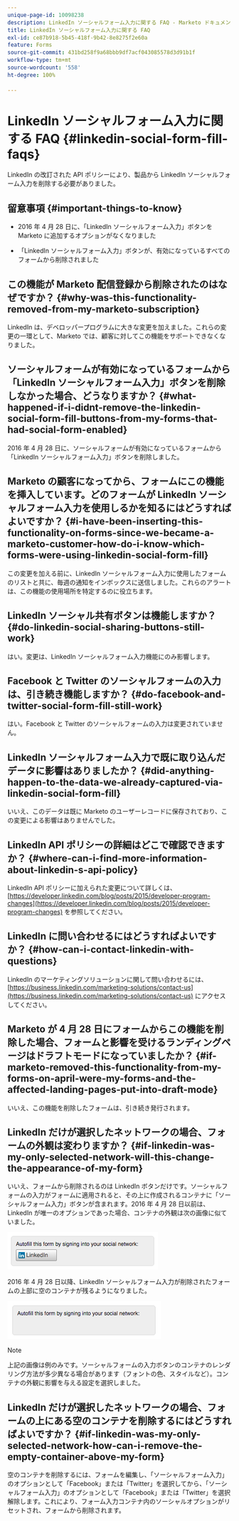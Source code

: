 ```yaml
---
unique-page-id: 10098238
description: LinkedIn ソーシャルフォーム入力に関する FAQ - Marketo ドキュメント - 製品ドキュメント
title: LinkedIn ソーシャルフォーム入力に関する FAQ
exl-id: ce87b918-5b45-418f-9b42-8e8275f2e60a
feature: Forms
source-git-commit: 431bd258f9a68bbb9df7acf043085578d3d91b1f
workflow-type: tm+mt
source-wordcount: '558'
ht-degree: 100%

---
```


# LinkedIn ソーシャルフォーム入力に関する FAQ {#linkedin-social-form-fill-faqs}

LinkedIn の改訂された API ポリシーにより、製品から LinkedIn ソーシャルフォーム入力を削除する必要がありました。

## 留意事項 {#important-things-to-know}

* 2016 年 4 月 28 日に、「LinkedIn ソーシャルフォーム入力」ボタンを Marketo に追加するオプションがなくなりました

* 「LinkedIn ソーシャルフォーム入力」ボタンが、有効になっているすべてのフォームから削除されました

## この機能が Marketo 配信登録から削除されたのはなぜですか？ {#why-was-this-functionality-removed-from-my-marketo-subscription}

LinkedIn は、デベロッパープログラムに大きな変更を加えました。これらの変更の一環として、Marketo では、顧客に対してこの機能をサポートできなくなりました。

## ソーシャルフォームが有効になっているフォームから「LinkedIn ソーシャルフォーム入力」ボタンを削除しなかった場合、どうなりますか？ {#what-happened-if-i-didnt-remove-the-linkedin-social-form-fill-buttons-from-my-forms-that-had-social-form-enabled}

2016 年 4 月 28 日に、ソーシャルフォームが有効になっているフォームから「LinkedIn ソーシャルフォーム入力」ボタンを削除しました。

## Marketo の顧客になってから、フォームにこの機能を挿入しています。どのフォームが LinkedIn ソーシャルフォーム入力を使用しるかを知るにはどうすればよいですか？ {#i-have-been-inserting-this-functionality-on-forms-since-we-became-a-marketo-customer-how-do-i-know-which-forms-were-using-linkedin-social-form-fill}

この変更を加える前に、LinkedIn ソーシャルフォーム入力に使用したフォームのリストと共に、毎週の通知をインボックスに送信しました。これらのアラートは、この機能の使用場所を特定するのに役立ちます。

## LinkedIn ソーシャル共有ボタンは機能しますか？ {#do-linkedin-social-sharing-buttons-still-work}

はい。変更は、LinkedIn ソーシャルフォーム入力機能にのみ影響します。

## Facebook と Twitter のソーシャルフォームの入力は、引き続き機能しますか？ {#do-facebook-and-twitter-social-form-fill-still-work}

はい。Facebook と Twitter のソーシャルフォームの入力は変更されていません。

## LinkedIn ソーシャルフォーム入力で既に取り込んだデータに影響はありましたか？ {#did-anything-happen-to-the-data-we-already-captured-via-linkedin-social-form-fill}

いいえ、このデータは既に Marketo のユーザーレコードに保存されており、この変更による影響はありませんでした。

## LinkedIn API ポリシーの詳細はどこで確認できますか？ {#where-can-i-find-more-information-about-linkedin-s-api-policy}

LinkedIn API ポリシーに加えられた変更について詳しくは、[https://developer.linkedin.com/blog/posts/2015/developer-program-changes](https://developer.linkedin.com/blog/posts/2015/developer-program-changes) を参照してください。

## LinkedIn に問い合わせるにはどうすればよいですか？ {#how-can-i-contact-linkedin-with-questions}

LinkedIn のマーケティングソリューションに関して問い合わせるには、[https://business.linkedin.com/marketing-solutions/contact-us](https://business.linkedin.com/marketing-solutions/contact-us) にアクセスしてください。

## Marketo が 4 月 28 日にフォームからこの機能を削除した場合、フォームと影響を受けるランディングページはドラフトモードになっていましたか？ {#if-marketo-removed-this-functionality-from-my-forms-on-april-were-my-forms-and-the-affected-landing-pages-put-into-draft-mode}

いいえ、この機能を削除したフォームは、引き続き発行されます。

## LinkedIn だけが選択したネットワークの場合、フォームの外観は変わりますか？ {#if-linkedin-was-my-only-selected-network-will-this-change-the-appearance-of-my-form}

いいえ、フォームから削除されるのは LinkedIn ボタンだけです。ソーシャルフォームの入力がフォームに適用されると、その上に作成されるコンテナに「ソーシャルフォーム入力」ボタンが含まれます。2016 年 4 月 28 日以前は、LinkedIn が唯一のオプションであった場合、コンテナの外観は次の画像に似ていました。

![--](assets/one.png)

2016 年 4 月 28 日以降、LinkedIn ソーシャルフォーム入力が削除されたフォームの上部に空のコンテナが残るようになりました。

![--](assets/two.png)

>[!NOTE]
>
>上記の画像は例のみです。ソーシャルフォームの入力ボタンのコンテナのレンダリング方法が多少異なる場合があります（フォントの色、スタイルなど）。コンテナの外観に影響を与える設定を選択しました。

## LinkedIn だけが選択したネットワークの場合、フォームの上にある空のコンテナを削除するにはどうすればよいですか？ {#if-linkedin-was-my-only-selected-network-how-can-i-remove-the-empty-container-above-my-form}

空のコンテナを削除するには、フォームを編集し、「ソーシャルフォーム入力」のオプションとして「Facebook」または「Twitter」を選択してから、「ソーシャルフォーム入力」のオプションとして「Facebook」または「Twitter」を選択解除します。これにより、フォーム入力コンテナ内のソーシャルオプションがリセットされ、フォームから削除されます。
